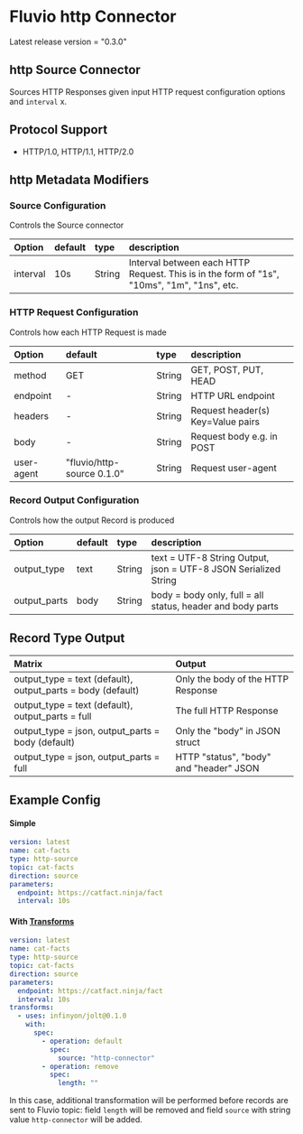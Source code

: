 # Fluvio http Connector

Latest release version = "0.3.0"

## http Source Connector

Sources HTTP Responses given input HTTP request configuration options and `interval` x.

## Protocol Support

* HTTP/1.0, HTTP/1.1, HTTP/2.0

## http Metadata Modifiers

### Source Configuration

Controls the Source connector

| Option   | default | type   | description                                                                                |
| :------- | :------ | :----- | :----------------------------------------------------------------------------------------- |
| interval | 10s     | String | Interval between each HTTP Request. This is in the form of "1s", "10ms", "1m", "1ns", etc. |

### HTTP Request Configuration

Controls how each HTTP Request is made

| Option     | default                    | type   | description                       |
| :--------- | :------------------------- | :----- | :-------------------------------- |
| method     | GET                        | String | GET, POST, PUT, HEAD              |
| endpoint   | -                          | String | HTTP URL endpoint                 |
| headers    | -                          | String | Request header(s) Key=Value pairs |
| body       | -                          | String | Request body e.g. in POST         |
| user-agent | "fluvio/http-source 0.1.0" | String | Request user-agent                |

### Record Output Configuration

Controls how the output Record is produced

| Option       | default | type   | description                                                     |
| :----------- | :------ | :----- | :-------------------------------------------------------------- |
| output_type  | text    | String | text = UTF-8 String Output, json = UTF-8 JSON Serialized String |
| output_parts | body    | String | body = body only, full = all status, header and body parts      |

## Record Type Output

| Matrix                                                      | Output                                  |
| :---------------------------------------------------------- | :-------------------------------------- |
| output_type = text (default), output_parts = body (default) | Only the body of the HTTP Response      |
| output_type = text (default), output_parts = full           | The full HTTP Response                  |
| output_type = json, output_parts = body (default)           | Only the "body" in JSON struct          |
| output_type = json, output_parts = full                     | HTTP "status", "body" and "header" JSON |

## Example Config

#### Simple
```yaml
version: latest
name: cat-facts
type: http-source
topic: cat-facts
direction: source
parameters:
  endpoint: https://catfact.ninja/fact
  interval: 10s
```

#### With [Transforms](../../common/README.md#transforms)
```yaml
version: latest
name: cat-facts
type: http-source
topic: cat-facts
direction: source
parameters:
  endpoint: https://catfact.ninja/fact
  interval: 10s
transforms:
  - uses: infinyon/jolt@0.1.0
    with:
      spec:
        - operation: default
          spec:
            source: "http-connector"
        - operation: remove
          spec:
            length: ""
```
In this case, additional transformation will be performed before records are sent to Fluvio topic: field `length` will be removed and
field `source` with string value `http-connector` will be added.